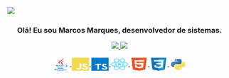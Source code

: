
![](https://komarev.com/ghpvc/?username=integriz) 

<div align="center"><h3>Olá! Eu sou Marcos Marques, desenvolvedor de sistemas.</h3></div>

<div align="center">
  <a href="https://github.com/integriz">
  <img height="180em" src="https://github-readme-stats.vercel.app/api?username=integriz&show_icons=true&include_all_commits=true&count_private=true"/>
  <img height="180em" src="https://github-readme-stats.vercel.app/api/top-langs/?username=integriz&layout=compact&langs_count=7"/>
</div>
  
<div align="center" style="display: inline_block"><br>
  <img align="center" alt="MM-Java" height="30" width="40" src="https://raw.githubusercontent.com/devicons/devicon/master/icons/java/java-original.svg">
  <img align="center" alt="MM-Js" height="30" width="40" src="https://raw.githubusercontent.com/devicons/devicon/master/icons/javascript/javascript-plain.svg">
  <img align="center" alt="MM-Ts" height="30" width="40" src="https://raw.githubusercontent.com/devicons/devicon/master/icons/typescript/typescript-plain.svg">
  <img align="center" alt="MM-React" height="30" width="40" src="https://raw.githubusercontent.com/devicons/devicon/master/icons/react/react-original.svg">
  <img align="center" alt="MM-HTML" height="30" width="40" src="https://raw.githubusercontent.com/devicons/devicon/master/icons/html5/html5-original.svg">
  <img align="center" alt="MM-CSS" height="30" width="40" src="https://raw.githubusercontent.com/devicons/devicon/master/icons/css3/css3-original.svg">
  <img align="center" alt="MM-Python" height="30" width="40" src="https://raw.githubusercontent.com/devicons/devicon/master/icons/python/python-original.svg">
</div>
  

  
  
 
 
